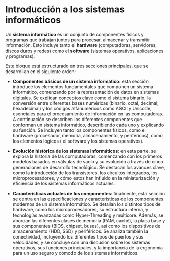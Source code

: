 # Introducción a los sistemas informáticos

Un **sistema informático** es un conjunto de componentes físicos y programas que trabajan juntos para procesar, almacenar y transmitir información. Esto incluye tanto el **hardware** (computadoras, servidores, discos duros y redes) como el **software** (sistemas operativos, aplicaciones y programas). 

Este bloque está estructurado en tres secciones principales, que se desarrollan en el siguiente orden: 

- **Componentes básicos de un sistema informático**: esta sección introduce los elementos fundamentales que componen un sistema informático, comenzando por la representación de datos en sistemas digitales. Se explican conceptos clave como el sistema binario, la conversión entre diferentes bases numéricas (binario, octal, decimal, hexadecimal) y los códigos alfanuméricos como ASCII y Unicode, esenciales para el procesamiento de información en las computadoras. A continuación se describen los diferentes componentes que conforman un sistema informático, describiendo cada uno y explicando su función. Se incluyen tanto los componentes físicos, como el hardware (procesador, memoria, almacenamiento, y periféricos), como los elementos lógicos ( el software y los sistemas operativos).

- **Evolución histórica de los sistemas informáticos**: en esta parte, se explora la historia de las computadoras, comenzando con los primeros modelos basados en válvulas de vacío y su evolución a través de cinco generaciones de desarrollo tecnológico. Se destacan los avances clave, como la introducción de los transistores, los circuitos integrados, los microprocesadores, y cómo estos han influido en la miniaturización y eficiencia de los sistemas informáticos actuales.

- **Características actuales de los componentes**: finalmente, esta sección se centra en las especificaciones y características de los componentes modernos de un sistema informático. Se detallan los distintos tipos de hardware, como los microprocesadores, su estructura interna, y tecnologías avanzadas como Hyper-Threading y multicore. Además, se abordan las diferentes clases de memoria (RAM, caché), la placa base y sus componentes (BIOS, chipset, buses), así como los dispositivos de almacenamiento (HDD, SSD) y periféricos. Se analiza también la conectividad, incluyendo los diferentes tipos de puertos y sus velocidades, y se concluye con una discusión sobre los sistemas operativos, sus funciones principales, y la importancia de la ergonomía para un uso seguro y cómodo de los sistemas informáticos.

